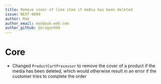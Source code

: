 ```yaml
---
title: Remove cover of line item if media has been deleted
issue: NEXT-0000
author: Max
author_email: max@swk-web.com
author_github: @aragon999
---
```

# Core
* Changed `ProductCartProcessor` to remove the cover of a product if the media has been deleted, which would otherwise result in an error if the customer tries to complete the order
